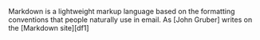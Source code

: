 Markdown is a lightweight markup language based on the formatting conventions
that people naturally use in email.
As [John Gruber] writes on the [Markdown site][df1]
